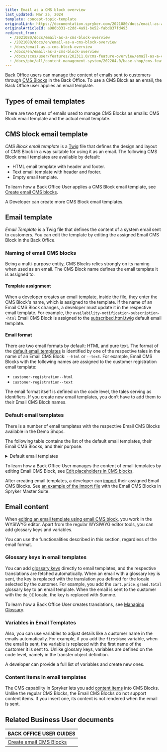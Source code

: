 ```yaml
---
title: Email as a CMS block overview
last_updated: Mar 25, 2024
template: concept-topic-template
originalLink: https://documentation.spryker.com/2021080/docs/email-as-a-cms-block-overview
originalArticleId: a986b331-c2dd-4a91-be52-fabd837fd493
redirect_from:
  - /2021080/docs/email-as-a-cms-block-overview
  - /2021080/docs/en/email-as-a-cms-block-overview
  - /docs/email-as-a-cms-block-overview
  - /docs/en/email-as-a-cms-block-overview
  - /docs/scos/user/features/202311.0/cms-feature-overview/email-as-a-cms-block-overview.html
  - /docs/pbc/all/content-management-system/202204.0/base-shop/cms-feature-overview/email-as-a-cms-block-overview.html
---
```


Back Office users can manage the content of emails sent to customers through [CMS Blocks](/docs/pbc/all/content-management-system/{{page.version}}/base-shop/cms-feature-overview/cms-blocks-overview.html) in the Back Office. To use a CMS Block as an email, the Back Office user applies an email template.


## Types of email templates
There are two types of emails used to manage CMS Blocks as emails: CMS Block email template and the actual email template.


## CMS block email template
*CMS Block email template* is a [Twig](/docs/scos/dev/sdk/twig-and-twigextension.html) file that defines the design and layout of CMS Block in a way suitable for using it as an email.
The following CMS Block email templates are available by default:

* HTML email template with header and footer.
* Text email template with header and footer.
* Empty email template.

To learn how a Back Office User applies a CMS Block email template, see [Create email CMS blocks](/docs/pbc/all/content-management-system/{{page.version}}/base-shop/manage-in-the-back-office/blocks/create-email-cms-blocks.html).

A Developer can create more CMS Block email templates.


## Email template
*Email Template* is a Twig file that defines the content of a system email sent to customers. You can edit the template by editing the assigned Email CMS Block in the Back Office.


### Naming of email CMS blocks
Being a multi-purpose entity, CMS Blocks relies strongly on its naming when used as an email. The CMS Block name defines the email template it is assigned to.


#### Template assignment
When a developer creates an email template, inside the file, they enter the CMS Block's name, which is assigned to the template. If the name of an Email CMS Block changes, a developer must update it in the respective email template. For example, the `availability-notification-subscription--html` Email CMS Block is assigned to the [subscribed.html.twig](https://github.com/spryker-shop/suite/blob/master/src/Pyz/Zed/AvailabilityNotification/Presentation/Mail/subscribed.html.twig) default email template.


#### Email format
There are two email formats by default: HTML and pure text. The format of the [default email templates](/docs/pbc/all/content-management-system/{{page.version}}/base-shop/cms-feature-overview/email-as-a-cms-block-overview.html) is identified by one of the respective tales in the name of an Email CMS Block: `--html` or `--text`. For example, Email CMS Blocks with the following names are assigned to the customer registration email template:

* `customer-registration--html`
* `customer-registration--text`

The email format itself is defined on the code level, the tales serving as identifiers. If you create new email templates, you don’t have to add them to their Email CMS Block names.


### Default email templates
There is a number of email templates with the respective Email CMS Blocks available in the Demo Shops.

The following table contains the list of the default email templates, their Email CMS Blocks, and their purpose.

<details><summary>Default email templates</summary>

| WHEN THE EMAIL IS SENT                                                                                                       | EMAIL CMS BLOCK NAME                                                               | TWIG TEMPLATE                                                                                                                                                                             |
|-----------------------------------------------------------------------------------------------------------------------------|------------------------------------------------------------------------------------|-------------------------------------------------------------------------------------------------------------------------------------------------------------------------------------------|
| Customer registered in the shop.                                                                                             | customer-registration--html                                                        | Customer/src/Spryker/Zed/Customer/Presentation/Mail/customer_registration.html.twig                                                                                                       |
| Customer registered in the shop.                                                                                             | customer-registration--text                                                        | Customer/src/Spryker/Zed/Customer/Presentation/Mail/customer_registration.html.twig                                                                                                       |
| Customer confirmed the email address by clicking the link in the registration email.                                                     | customer-registration_token--html                                                  | Customer/src/Spryker/Zed/Customer/Presentation/Mail/customer_registration_token.html.twig                                                                                                 |
| Customer confirmed the email address by clicking the link in the registration email.                                                     | customer-registration_token--text                                                  | Customer/src/Spryker/Zed/Customer/Presentation/Mail/customer_registration_token.text.twig                                                                                                 |
| Customer submitted the password change form.                                                                                 | customer-restore-password--html                                                    | Customer/src/Spryker/Zed/Customer/Presentation/Mail/customer_restore_password.html.twig                                                                                                   |
| Customer submitted the password change form.                                                                                 | customer-restore-password--text                                                    | Customer/src/Spryker/Zed/Customer/Presentation/Mail/customer_restore_password.text.twig                                                                                                   |
| Customer clicked the password change link in the email and set up a new password.                                            | customer-restored-password-confirmation--html                                      | Customer/src/Spryker/Zed/Customer/Presentation/Mail/customer_reset_password_confirmation.html.twig                                                                                        |
| Customer clicked the password change link in the email and set up a new password.                                            | customer-restored-password-confirmation--text                                      | Customer/src/Spryker/Zed/Customer/Presentation/Mail/customer_reset_password_confirmation.text.twig                                                                                        |
| Customer subscribed to a newsletter.                                                                                         | newsletter-subscribed--html                                                        | Newsletter/src/Spryker/Zed/Newsletter/Presentation/Mail/subscribed.html.twig                                                                                                              |
| Customer subscribed to a newsletter.                                                                                         | newsletter-subscribed--text                                                        | Newsletter/src/Spryker/Zed/Newsletter/Presentation/Mail/subscribed.text.twig                                                                                                              |
| Customer unsubscribed from a newsletter.                                                                                     | newsletter-unsubscribed--html                                                      | Newsletter/src/Spryker/Zed/Newsletter/Presentation/Mail/unsubscribed.html.twig                                                                                                            |
| Customer unsubscribed from a newsletter.                                                                                     | newsletter-unsubscribed--text                                                      | Newsletter/src/Spryker/Zed/Newsletter/Presentation/Mail/unsubscribed.text.twig                                                                                                            |
| Order was placed successfully.                                                                                          | order-confirmation--html                                                           | Oms/src/Spryker/Zed/Oms/Presentation/Mail/order_confirmation.html.twig                                                                                                                    |
| Order was placed successfully.                                                                                          | order-confirmation--text                                                           | Oms/src/Spryker/Zed/Oms/Presentation/Mail/order_confirmation.text.twig                                                                                                                    |
| Order was shipped.                                                                                                      | order-shipped--html                                                                | Oms/src/Spryker/Zed/Oms/Presentation/Mail/order_shipped.html.twig                                                                                                                         |
| Order was shipped.                                                                                                      | order-shipped--text                                                                | Oms/src/Spryker/Zed/Oms/Presentation/Mail/order_shipped.text.twig                                                                                                                         |
| Customer invited a new company user. The invited user receives the email.                                                | company-user-invitation--html                                                      | CompanyUserInvitation/src/Spryker/Zed/CompanyUserInvitation/Presentation/Mail/invitation.html.twig                                                                                        |
| Customer invited a new company user. The invited user receives the email.                                                | company-user-invitation--text                                                      | CompanyUserInvitation/src/Spryker/Zed/CompanyUserInvitation/Presentation/Mail/invitation.text.twig                                                                                        |
| Company’s status changed.                                                                                                | company-status--html                                                               | CompanyMailConnector/src/Spryker/Zed/CompanyMailConnector/Presentation/Mail/company_status.html.twig                                                                                      |
| Company’s status changed.                                                                                                | company-status--text                                                               | CompanyMailConnector/src/Spryker/Zed/CompanyMailConnector/Presentation/Mail/company_status.text.twig                                                                                      |
| Customer subscribed to notifications about product availability.                                                         | availability-notification-subscription--html                                       | AvailabilityNotification/src/Spryker/Zed/AvailabilityNotification/Presentation/Mail/subscribed.html.twig                                                                                  |
| Customer subscribed to notifications about product availability.                                                         | availability-notification-subscription--text                                       | AvailabilityNotification/src/Spryker/Zed/AvailabilityNotification/Presentation/Mail/subscribed.text.twig                                                                                  |
| Customer unsubscribed from notifications about product availability.                                                     | availability-notification-unsubscribed--html                                       | AvailabilityNotification/src/Spryker/Zed/AvailabilityNotification/Presentation/Mail/unsubscribed.html.twig                                                                                |
| Customer unsubscribed from notifications about product availability.                                                     | availability-notification-unsubscribed--text                                       | AvailabilityNotification/src/Spryker/Zed/AvailabilityNotification/Presentation/Mail/unsubscribed.text.twig                                                                                |
| A product that was unavailable becomes available. Customers who subscribed to availability notifications receive the email. | availability-notification--html                                                    | AvailabilityNotification/src/Spryker/Zed/AvailabilityNotification/Presentation/Mail/notification.html.twig                                                                                |
| A product that was unavailable becomes available. Customers who subscribed to availability notifications receive the email. | availability-notification--text                                                    | AvailabilityNotification/src/Spryker/Zed/AvailabilityNotification/Presentation/Mail/notification.text.twig                                                                                |
| Back Office user submitted the password change form.                                                                         | restore-password--html                                                             | AuthMailConnector/src/Spryker/Zed/AuthMailConnector/Presentation/Mail/restore_password.html.twig                                                                                          |
| Back Office user submitted the password change form.                                                                         | restore-password--text                                                             | AuthMailConnector/src/Spryker/Zed/AuthMailConnector/Presentation/Mail/restore_password.text.twig                                                                                          |
| Gift Card was delivered to a customer.                                                                                  | gift-card-delivery--html                                                           | GiftCardMailConnector/src/Spryker/Zed/GiftCardMailConnector/Presentation/Mail/gift_card_delivery.html.twig                                                                                |
| Gift Card was delivered to a customer.                                                                                  | gift-card-delivery--text                                                           | GiftCardMailConnector/src/Spryker/Zed/GiftCardMailConnector/Presentation/Mail/gift_card_delivery.text.twig                                                                                |
| Customer used a gift card.                                                                                                   | gift-card-usage--html                                                              | GiftCardMailConnector/src/Spryker/Zed/GiftCardMailConnector/Presentation/Mail/gift_card_usage.html.twig                                                                                   |
| Customer used a gift card.                                                                                                   | gift-card-usage--text                                                              | GiftCardMailConnector/src/Spryker/Zed/GiftCardMailConnector/Presentation/Mail/gift_card_usage.text.twig                                                                                   |
| Merchant relation request was created.                                                                                        | cms-block-email--merchant_notification_of_merchant_relation_request_creation--html | MerchantRelationRequestMerchantPortalGui/src/Spryker/Zed/MerchantRelationRequestMerchantPortalGui/Presentation/Mail/merchant_notification_of_merchant_relation_request_creation.html.twig |
| Merchant relation request was created.                                                                                        | cms-block-email--merchant_notification_of_merchant_relation_request_creation--text | MerchantRelationRequestMerchantPortalGui/src/Spryker/Zed/MerchantRelationRequestMerchantPortalGui/Presentation/Mail/merchant_notification_of_merchant_relation_request_creation.text.twig |
| Merchant relation request status was changed.                                                                           | cms-block-email--merchant_relation_request_status_change--html                     | MerchantRelationRequest/src/Spryker/Zed/MerchantRelationRequest/Presentation/Mail/merchant_relation_request_status_change.html.twig                                                       |
| Merchant relation request status was changed.                                                                           | cms-block-email--merchant_relation_request_status_change--text                     | MerchantRelationRequest/src/Spryker/Zed/MerchantRelationRequest/Presentation/Mail/merchant_relation_request_status_change.text.twig                                                       |
| Merchant relation was deleted.                                                                                          | cms-block-email--merchant_relationship_delete--html                                | MerchantRelationship/src/Spryker/Zed/MerchantRelationship/Presentation/Mail/merchant_relationship_delete.html.twig                                                                        |
| Merchant relation was deleted.                                                                                          | cms-block-email--merchant_relationship_delete--text                                | MerchantRelationship/src/Spryker/Zed/MerchantRelationship/Presentation/Mail/merchant_relationship_delete.text.twig                                                                        |

</details>

To learn how a Back Office User manages the content of email templates by editing Email CMS Block, see [Edit placeholders in CMS blocks](/docs/pbc/all/content-management-system/{{page.version}}/base-shop/manage-in-the-back-office/blocks/edit-placeholders-in-cms-blocks.html).

After creating email templates, a developer can [import](/docs/pbc/all/content-management-system/{{page.version}}/base-shop/import-and-export-data/import-file-details-cms-block.csv.html) their assigned Email CMS Blocks. See [an example of the import file](https://github.com/spryker-shop/suite/blob/master/data/import/common/common/cms_block.csv) with the Email CMS Blocks in Spryker Master Suite.

## Email content

When [editing an email template using email CMS block](/docs/pbc/all/content-management-system/{{page.version}}/base-shop/manage-in-the-back-office/blocks/edit-placeholders-in-cms-blocks.html), you work in the WYSIWYG editor. Apart from the regular WYSIWYG editor tools, you can add glossary keys and variables.

You can use the functionalities described in this section, regardless of the email format.

### Glossary keys in email templates

You can add [glossary keys](/docs/pbc/all/miscellaneous/{{page.version}}/manage-in-the-back-office/add-translations.html) directly to email templates, and the respective translations are fetched automatically. When an email with a glossary key is sent, the key is replaced with the translation you defined for the locale selected by the customer. For example, you add the `cart.price.grand.total` glossary key to an email template. When the email is sent to the customer with the `de_DE` locale, the key is replaced with Summe.

To learn how a Back Office User creates translations, see [Managing Glossary](/docs/pbc/all/miscellaneous/{{page.version}}/manage-in-the-back-office/add-translations.html).

### Variables in Email Templates

Also, you can use variables to adjust details like a customer name in the emails automatically. For example, if you add the `firstName` variable, when the email is sent, the variable is replaced with the first name of the customer it is sent to. Unlike glossary keys, variables are defined on the code level, namely in the transfer object definition.  

A developer can provide a full list of variables and create new ones.

### Content items in email templates

The CMS capability in Spryker lets you add [content items](/docs/pbc/all/content-management-system/{{page.version}}/base-shop/navigation-feature-overview.html) into CMS Blocks. Unlike the regular CMS Blocks, the Email CMS Blocks do not support content items. If you insert one, its content is not rendered when the email is sent.

## Related Business User documents

|BACK OFFICE USER GUIDES|
|---|
| [Create email CMS Blocks](/docs/pbc/all/content-management-system/{{page.version}}/base-shop/manage-in-the-back-office/blocks/create-email-cms-blocks.html)  |
